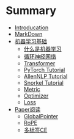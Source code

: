 # Summary

* [Introducation](README.md)
* [MarkDown](book/tutorial/markdown.md)
* [机器学习基础]()
    * [什么是机器学习](book/tutorial/ml/basic.md)
    * [循环神经网络](book/tutorial/ml/rnn.md)
    * [Transformer](book/tutorial/ml/transformer.md)
    * [PyTorch Tutorial](book/tutorial/ml/pytorch.md)
    * [AllenNLP Tutorial](book/tutorial/ml/allennlp.md)
    * [Snorkel Tutorial](book/tutorial/ml/snorkel.md)    
    * [Metric](book/tutorial/ml/metric.md)
    * [Optimizer](book/tutorial/ml/optimizer.md)
    * [Loss](book/tutorial/ml/loss.md)
* [Paper阅读]()
    * [GlobalPointer](book/papers/GlobalPointer.md)
    * [RoPE](book/papers/RoPE.md)
    * [多标签CE](book/papers/多标签CE.md)


